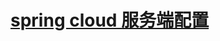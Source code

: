 # [spring cloud 服务端配置](http://git.gupaoedu.com/java-vip/xiaomage-space/tree/master/VIP%E8%AF%BE/spring-cloud/lesson-2)